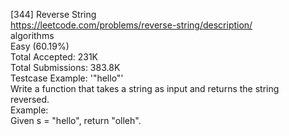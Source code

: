 [344] Reverse String
<br>https://leetcode.com/problems/reverse-string/description/
<br>algorithms
<br>Easy (60.19%)
<br>Total Accepted:    231K
<br>Total Submissions: 383.8K
<br>Testcase Example:  '"hello"'
<br>Write a function that takes a string as input and returns the string
<br>reversed.
<br>Example:
<br>Given s = "hello", return "olleh".
<br>